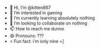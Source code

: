- 👋 Hi, I’m @kitten867
- 👀 I’m interested in gaming
- 🌱 I’m currently learning absolutely nothing
- 💞️ I’m looking to collaborate on nothing
- 📫 How to reach me dunno
- 😄 Pronouns: ???
- ⚡ Fun fact: i'm only nine =] 

<!---
kitten867/kitten867 is a ✨ special ✨ repository because its `README.md` (this file) appears on your GitHub profile.
You can click the Preview link to take a look at your changes.
--->

